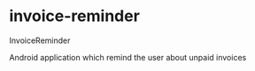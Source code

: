 # invoice-reminder
InvoiceReminder

Android application which remind the user about unpaid invoices
